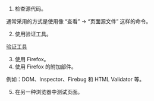 1. 检查源代码。

通常采用的方式是使用像 “查看” -> “页面源文件” 这样的命令。

2. 使用验证工具。

[验证工具](http://validator.w3.org)

3. 使用 Firefox。
4. 使用 Firefox 的附加部件。

例如：DOM、Inspector、Firebug 和 HTML Validator 等。

5. 在另一种浏览器中测试页面。
